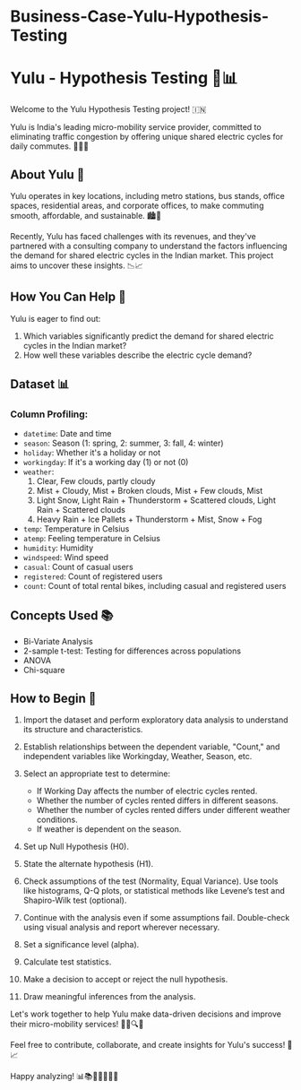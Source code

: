 # Business-Case-Yulu-Hypothesis-Testing

# Yulu - Hypothesis Testing 🛴📊

Welcome to the Yulu Hypothesis Testing project! 🇮🇳

Yulu is India's leading micro-mobility service provider, committed to eliminating traffic congestion by offering unique shared electric cycles for daily commutes. 🚴‍♂️🛴

## About Yulu 🚀

Yulu operates in key locations, including metro stations, bus stands, office spaces, residential areas, and corporate offices, to make commuting smooth, affordable, and sustainable. 🏙️🏢

Recently, Yulu has faced challenges with its revenues, and they've partnered with a consulting company to understand the factors influencing the demand for shared electric cycles in the Indian market. This project aims to uncover these insights. 📉📈

## How You Can Help 🤝

Yulu is eager to find out:

1. Which variables significantly predict the demand for shared electric cycles in the Indian market?
2. How well these variables describe the electric cycle demand?

## Dataset 📊

### Column Profiling:

- `datetime`: Date and time
- `season`: Season (1: spring, 2: summer, 3: fall, 4: winter)
- `holiday`: Whether it's a holiday or not
- `workingday`: If it's a working day (1) or not (0)
- `weather`:
  1. Clear, Few clouds, partly cloudy
  2. Mist + Cloudy, Mist + Broken clouds, Mist + Few clouds, Mist
  3. Light Snow, Light Rain + Thunderstorm + Scattered clouds, Light Rain + Scattered clouds
  4. Heavy Rain + Ice Pallets + Thunderstorm + Mist, Snow + Fog
- `temp`: Temperature in Celsius
- `atemp`: Feeling temperature in Celsius
- `humidity`: Humidity
- `windspeed`: Wind speed
- `casual`: Count of casual users
- `registered`: Count of registered users
- `count`: Count of total rental bikes, including casual and registered users

## Concepts Used 📚

- Bi-Variate Analysis
- 2-sample t-test: Testing for differences across populations
- ANOVA
- Chi-square

## How to Begin 🏁

1. Import the dataset and perform exploratory data analysis to understand its structure and characteristics.
2. Establish relationships between the dependent variable, "Count," and independent variables like Workingday, Weather, Season, etc.
3. Select an appropriate test to determine:
   - If Working Day affects the number of electric cycles rented.
   - Whether the number of cycles rented differs in different seasons.
   - Whether the number of cycles rented differs under different weather conditions.
   - If weather is dependent on the season.

4. Set up Null Hypothesis (H0).
5. State the alternate hypothesis (H1).
6. Check assumptions of the test (Normality, Equal Variance). Use tools like histograms, Q-Q plots, or statistical methods like Levene’s test and Shapiro-Wilk test (optional).
7. Continue with the analysis even if some assumptions fail. Double-check using visual analysis and report wherever necessary.
8. Set a significance level (alpha).
9. Calculate test statistics.
10. Make a decision to accept or reject the null hypothesis.
11. Draw meaningful inferences from the analysis.

Let's work together to help Yulu make data-driven decisions and improve their micro-mobility services! 🚴‍♀️🔍💡

Feel free to contribute, collaborate, and create insights for Yulu's success! 🌟📈

Happy analyzing! 📊📚🛴👩‍💼👨‍💼

